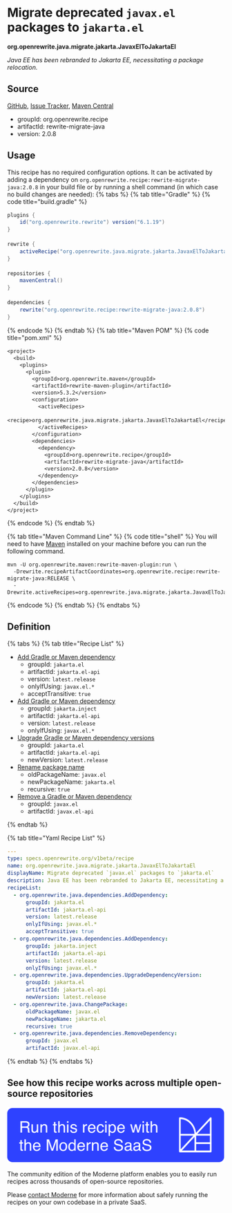 # Migrate deprecated `javax.el` packages to `jakarta.el`

**org.openrewrite.java.migrate.jakarta.JavaxElToJakartaEl**

_Java EE has been rebranded to Jakarta EE, necessitating a package relocation._

## Source

[GitHub](https://github.com/openrewrite/rewrite-migrate-java/blob/main/src/main/resources/META-INF/rewrite/jakarta-ee-9.yml), [Issue Tracker](https://github.com/openrewrite/rewrite-migrate-java/issues), [Maven Central](https://central.sonatype.com/artifact/org.openrewrite.recipe/rewrite-migrate-java/2.0.8/jar)

* groupId: org.openrewrite.recipe
* artifactId: rewrite-migrate-java
* version: 2.0.8


## Usage

This recipe has no required configuration options. It can be activated by adding a dependency on `org.openrewrite.recipe:rewrite-migrate-java:2.0.8` in your build file or by running a shell command (in which case no build changes are needed): 
{% tabs %}
{% tab title="Gradle" %}
{% code title="build.gradle" %}
```groovy
plugins {
    id("org.openrewrite.rewrite") version("6.1.19")
}

rewrite {
    activeRecipe("org.openrewrite.java.migrate.jakarta.JavaxElToJakartaEl")
}

repositories {
    mavenCentral()
}

dependencies {
    rewrite("org.openrewrite.recipe:rewrite-migrate-java:2.0.8")
}
```
{% endcode %}
{% endtab %}
{% tab title="Maven POM" %}
{% code title="pom.xml" %}
```markup
<project>
  <build>
    <plugins>
      <plugin>
        <groupId>org.openrewrite.maven</groupId>
        <artifactId>rewrite-maven-plugin</artifactId>
        <version>5.3.2</version>
        <configuration>
          <activeRecipes>
            <recipe>org.openrewrite.java.migrate.jakarta.JavaxElToJakartaEl</recipe>
          </activeRecipes>
        </configuration>
        <dependencies>
          <dependency>
            <groupId>org.openrewrite.recipe</groupId>
            <artifactId>rewrite-migrate-java</artifactId>
            <version>2.0.8</version>
          </dependency>
        </dependencies>
      </plugin>
    </plugins>
  </build>
</project>
```
{% endcode %}
{% endtab %}

{% tab title="Maven Command Line" %}
{% code title="shell" %}
You will need to have [Maven](https://maven.apache.org/download.cgi) installed on your machine before you can run the following command.

```shell
mvn -U org.openrewrite.maven:rewrite-maven-plugin:run \
  -Drewrite.recipeArtifactCoordinates=org.openrewrite.recipe:rewrite-migrate-java:RELEASE \
  -Drewrite.activeRecipes=org.openrewrite.java.migrate.jakarta.JavaxElToJakartaEl
```
{% endcode %}
{% endtab %}
{% endtabs %}

## Definition

{% tabs %}
{% tab title="Recipe List" %}
* [Add Gradle or Maven dependency](../../../java/dependencies/adddependency.md)
  * groupId: `jakarta.el`
  * artifactId: `jakarta.el-api`
  * version: `latest.release`
  * onlyIfUsing: `javax.el.*`
  * acceptTransitive: `true`
* [Add Gradle or Maven dependency](../../../java/dependencies/adddependency.md)
  * groupId: `jakarta.inject`
  * artifactId: `jakarta.el-api`
  * version: `latest.release`
  * onlyIfUsing: `javax.el.*`
* [Upgrade Gradle or Maven dependency versions](../../../java/dependencies/upgradedependencyversion.md)
  * groupId: `jakarta.el`
  * artifactId: `jakarta.el-api`
  * newVersion: `latest.release`
* [Rename package name](../../../java/changepackage.md)
  * oldPackageName: `javax.el`
  * newPackageName: `jakarta.el`
  * recursive: `true`
* [Remove a Gradle or Maven dependency](../../../java/dependencies/removedependency.md)
  * groupId: `javax.el`
  * artifactId: `javax.el-api`

{% endtab %}

{% tab title="Yaml Recipe List" %}
```yaml
---
type: specs.openrewrite.org/v1beta/recipe
name: org.openrewrite.java.migrate.jakarta.JavaxElToJakartaEl
displayName: Migrate deprecated `javax.el` packages to `jakarta.el`
description: Java EE has been rebranded to Jakarta EE, necessitating a package relocation.
recipeList:
  - org.openrewrite.java.dependencies.AddDependency:
      groupId: jakarta.el
      artifactId: jakarta.el-api
      version: latest.release
      onlyIfUsing: javax.el.*
      acceptTransitive: true
  - org.openrewrite.java.dependencies.AddDependency:
      groupId: jakarta.inject
      artifactId: jakarta.el-api
      version: latest.release
      onlyIfUsing: javax.el.*
  - org.openrewrite.java.dependencies.UpgradeDependencyVersion:
      groupId: jakarta.el
      artifactId: jakarta.el-api
      newVersion: latest.release
  - org.openrewrite.java.ChangePackage:
      oldPackageName: javax.el
      newPackageName: jakarta.el
      recursive: true
  - org.openrewrite.java.dependencies.RemoveDependency:
      groupId: javax.el
      artifactId: javax.el-api

```
{% endtab %}
{% endtabs %}

## See how this recipe works across multiple open-source repositories

[![Moderne Link Image](/.gitbook/assets/ModerneRecipeButton.png)](https://app.moderne.io/recipes/org.openrewrite.java.migrate.jakarta.JavaxElToJakartaEl)

The community edition of the Moderne platform enables you to easily run recipes across thousands of open-source repositories.

Please [contact Moderne](https://moderne.io/product) for more information about safely running the recipes on your own codebase in a private SaaS.
